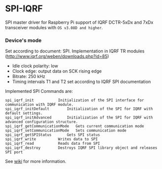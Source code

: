 # SPI-IQRF

SPI master driver for Raspberry Pi support of IQRF DCTR-5xDx and 7xDx transceiver modules with `OS v3.08D and higher`.

### Device's mode 
Set according to document: SPI. Implementation in IQRF TR modules (http://www.iqrf.org/weben/downloads.php?id=85)
- Idle clock polarity: low 
- Clock edge: output data on SCK rising edge
- Bitrate: 250 kHz
- Timing intervals T1 and T2 set according to IQRF SPI documentation

Implemented SPI Commands are:
```
spi_iqrf_init 			Initialization of the SPI interface for communication with IQRF module.
spi_iqrf_initDefault 		Initialization of the SPI for IQRF with default settings.
spi_iqrf_initAdvanced 		Initialization of the SPI for IQRF with advanced configuration structure.
spi_iqrf_getCommunicationMode 	Gets current communication mode
spi_iqrf_setCommunicationMode 	Sets communication mode
spi_iqrf_getSPIStatus 		Gets SPI status
spi_iqrf_write			Writes data to SPI
spi_iqrf_read 			Reads data from SPI
spi_iqrf_destroy 		Destroys IQRF SPI library object and releases SPI port
```

See [wiki](https://github.com/MICRORISC/iqrfsdk/wiki) for more information.